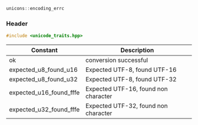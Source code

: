 ```c++
unicons::encoding_errc
```
### Header

```c++
#include <unicode_traits.hpp>

```
Constant                   |Description
---------------------------|------------------------------
ok                         | conversion successful
expected_u8_found_u16      | Expected UTF-8, found UTF-16
expected_u8_found_u32      | Expected UTF-8, found UTF-32    
expected_u16_found_fffe    | Expected UTF-16, found non character
expected_u32_found_fffe    | Expected UTF-32, found non character


